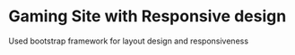 # Gaming Site with Responsive design
 Used bootstrap framework for layout design and responsiveness
